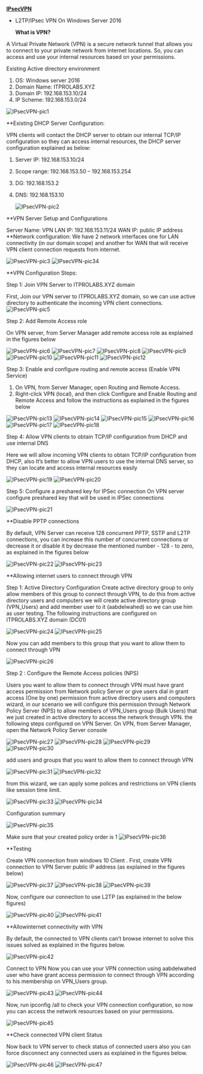 **[IPsecVPN](https://ghost0000heavy.github.io/IPsecVPN)**

* L2TP/IPsec VPN On Windows Server 2016

   **What is VPN?**
   
A Virtual Private Network (VPN) is a secure network tunnel that allows you to connect to your private network from internet locations. So, you can access and use your internal resources based on your permissions.

Existing Active directory environment 
1. OS: Windows server 2016 
2. Domain Name: ITPROLABS.XYZ 
3. Domain IP: 192.168.153.10/24 
4. IP Scheme: 192.168.153.0/24

 ![IPsecVPN-pic1](IPsecVPN_001.png)
 
**Existing DHCP Server Configuration: 

VPN clients will contact the DHCP server to obtain our internal TCP/IP configuration so they can access internal resources, the DHCP server configuration explained as below: 

1. Server IP: 192.168.153.10/24 
2. Scope range: 192.168.153.50 – 192.168.153.254 
3. DG: 192.168.153.2
4. DNS: 192.168.153.10

     ![IPsecVPN-pic2](IPsecVPN_002.png)

**VPN Server Setup and Configurations 

Server Name: VPN LAN 
IP: 192.168.153.11/24
WAN IP: public IP address 
**Network configuration: 
      We have 2 network interfaces one for LAN connectivity (in our domain scope) and another for WAN that will receive VPN client connection requests from internet.
      
![IPsecVPN-pic3](IPsecVPN_003.png) ![IPsecVPN-pic34](IPsecVPN_004.png)

**VPN Configuration Steps: 

Step 1: Join VPN Server to ITPROLABS.XYZ domain 

First, Join our VPN server to ITPROLABS.XYZ domain, so we can use active directory to authenticate the incoming VPN client connections.
![IPsecVPN-pic5](IPsecVPN_005.png)

Step 2: Add Remote Access role

On VPN server, from Server Manager add remote access role as explained in the figures below

![IPsecVPN-pic6](IPsecVPN_006.png)
![IPsecVPN-pic7](IPsecVPN_007.png)
![IPsecVPN-pic8](IPsecVPN_008.png)
![IPsecVPN-pic9](IPsecVPN_009.png)
![IPsecVPN-pic10](IPsecVPN_010.png)
![IPsecVPN-pic11](IPsecVPN_011.png)
![IPsecVPN-pic12](IPsecVPN_012.png)

Step 3: Enable and configure routing and remote access (Enable VPN Service) 

1. On VPN, from Server Manager, open Routing and Remote Access. 
2. Right-click VPN (local), and then click Configure and Enable Routing and Remote Access 
and follow the instructions as explained in the figures below

![IPsecVPN-pic13](IPsecVPN_013.png)
![IPsecVPN-pic14](IPsecVPN_014.png)
![IPsecVPN-pic15](IPsecVPN_015.png)
![IPsecVPN-pic16](IPsecVPN_016.png)
![IPsecVPN-pic17](IPsecVPN_017.png)
![IPsecVPN-pic18](IPsecVPN_018.png)

Step 4: Allow VPN clients to obtain TCP/IP configuration from DHCP and use internal DNS 

Here we will allow incoming VPN clients to obtain TCP/IP configuration from DHCP, also It’s better to allow VPN users to use the internal DNS server, so they can locate and access internal resources easily

![IPsecVPN-pic19](IPsecVPN_019.png)
![IPsecVPN-pic20](IPsecVPN_020.png)


Step 5: Configure a preshared key for IPSec connection On VPN server configure preshared key that will be used in IPSec connections

![IPsecVPN-pic21](IPsecVPN_021.png)

**Disable PPTP connections 

By default, VPN Server can receive 128 concurrent PPTP, SSTP and L2TP connections, you can increase this number of concurrent connections or decrease it or disable it by decrease the mentioned number - 128 - to zero, as explained in the figures below

![IPsecVPN-pic22](IPsecVPN_022.png)
![IPsecVPN-pic23](IPsecVPN_023.png)

**Allowing internet users to connect through VPN 

Step 1: Active Directory Configuration Create active directory group to only allow members of this group to connect through VPN, to do this from active directory users and computers we will create active directory group (VPN_Users) and add member user to it (aabdelwahed) so we can use him as user testing. The following instructions are configured on ITPROLABS.XYZ domain (DC01)

![IPsecVPN-pic24](IPsecVPN_024.png)
![IPsecVPN-pic25](IPsecVPN_025.png)

Now you can add members to this group that you want to allow them to connect through VPN

![IPsecVPN-pic26](IPsecVPN_026.png)


Step 2 : Configure the Remote Access policies (NPS)

Users you want to allow them to connect through VPN must have grant access permission from Network policy Server or give users dial in grant access (One by one) permission from active directory users and computers wizard, in our scenario we will configure this permission through Network Policy Server (NPS) to allow members of VPN_Users group (Bulk Users) that we just created in active directory to access the network through VPN. the following steps configured on VPN Server.
On VPN, from Server Manager, open the Network Policy Server console

![IPsecVPN-pic27](IPsecVPN_027.png)
![IPsecVPN-pic28](IPsecVPN_028.png)
![IPsecVPN-pic29](IPsecVPN_029.png)
![IPsecVPN-pic30](IPsecVPN_030.png)

add users and groups that you want to allow them to connect through VPN

![IPsecVPN-pic31](IPsecVPN_031.png)
![IPsecVPN-pic32](IPsecVPN_032.png)

from this wizard, we can apply some polices and restrictions on VPN clients like session time limit.

![IPsecVPN-pic33](IPsecVPN_033.png)
![IPsecVPN-pic34](IPsecVPN_034.png)

Configuration summary

![IPsecVPN-pic35](IPsecVPN_035.png)

Make sure that your created policy order is 1
![IPsecVPN-pic36](IPsecVPN_036.png)



**Testing

Create VPN connection from windows 10 Client .
First, create VPN connection to VPN Server public IP address (as explained in the figures below)

![IPsecVPN-pic37](IPsecVPN_037.png)
![IPsecVPN-pic38](IPsecVPN_038.png)
![IPsecVPN-pic39](IPsecVPN_039.png)

Now, configure our connection to use L2TP (as explained in the below figures)

![IPsecVPN-pic40](IPsecVPN_040.png)
![IPsecVPN-pic41](IPsecVPN_041.png)

**Allowinternet connectivity with VPN

By default, the connected to VPN clients can’t browse internet to solve this issues solved as explained in the figures below.

![IPsecVPN-pic42](IPsecVPN_042.png)

Connect to VPN Now you can use your VPN connection using aabdelwahed user who have grant access permission to connect through VPN according to his membership on VPN_Users group.

![IPsecVPN-pic43](IPsecVPN_043.png)
![IPsecVPN-pic44](IPsecVPN_044.png)

Now, run ipconfig /all to check your VPN connection configuration, so now you can access the network resources based on your permissions.

![IPsecVPN-pic45](IPsecVPN_045.png)

**Check connected VPN client Status 

Now back to VPN server to check status of connected users also you can force disconnect any connected users as explained in the figures below.

![IPsecVPN-pic46](IPsecVPN_046.png)
![IPsecVPN-pic47](IPsecVPN_047.png)


      
      
      
      
